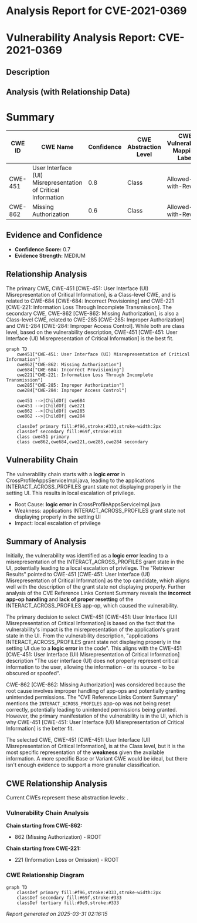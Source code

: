 # Analysis Report for CVE-2021-0369

# Vulnerability Analysis Report: CVE-2021-0369

## Description



## Analysis (with Relationship Data)

# Summary
| CWE ID | CWE Name | Confidence | CWE Abstraction Level | CWE Vulnerability Mapping Label | CWE-Vulnerability Mapping Notes |
|---|---|---|---|---|---|
| CWE-451 | User Interface (UI) Misrepresentation of Critical Information | 0.8 | Class | Allowed-with-Review | Primary CWE |
| CWE-862 | Missing Authorization | 0.6 | Class | Allowed-with-Review | Secondary Candidate |

## Evidence and Confidence

*   **Confidence Score:** 0.7
*   **Evidence Strength:** MEDIUM

## Relationship Analysis
The primary CWE, CWE-451 [CWE-451: User Interface (UI) Misrepresentation of Critical Information], is a Class-level CWE, and is related to CWE-684 [CWE-684: Incorrect Provisioning] and CWE-221 [CWE-221: Information Loss Through Incomplete Transmission]. The secondary CWE, CWE-862 [CWE-862: Missing Authorization], is also a Class-level CWE, related to CWE-285 [CWE-285: Improper Authorization] and CWE-284 [CWE-284: Improper Access Control]. While both are class level, based on the vulnerability description, CWE-451 [CWE-451: User Interface (UI) Misrepresentation of Critical Information] is the best fit.

```mermaid
graph TD
    cwe451["CWE-451: User Interface (UI) Misrepresentation of Critical Information"]
    cwe862["CWE-862: Missing Authorization"]
    cwe684["CWE-684: Incorrect Provisioning"]
    cwe221["CWE-221: Information Loss Through Incomplete Transmission"]
    cwe285["CWE-285: Improper Authorization"]
    cwe284["CWE-284: Improper Access Control"]

    cwe451 -->|ChildOf| cwe684
    cwe451 -->|ChildOf| cwe221
    cwe862 -->|ChildOf| cwe285
    cwe862 -->|ChildOf| cwe284
    
    classDef primary fill:#f96,stroke:#333,stroke-width:2px
    classDef secondary fill:#69f,stroke:#333
    class cwe451 primary
    class cwe862,cwe684,cwe221,cwe285,cwe284 secondary
```

## Vulnerability Chain
The vulnerability chain starts with a **logic error** in CrossProfileAppsServiceImpl.java, leading to the applications INTERACT_ACROSS_PROFILES grant state not displaying properly in the setting UI. This results in local escalation of privilege.
  - Root Cause: **logic error** in CrossProfileAppsServiceImpl.java
  - Weakness: applications INTERACT_ACROSS_PROFILES grant state not displaying properly in the setting UI
  - Impact: local escalation of privilege

## Summary of Analysis
Initially, the vulnerability was identified as a **logic error** leading to a misrepresentation of the INTERACT_ACROSS_PROFILES grant state in the UI, potentially leading to a local escalation of privilege. The "Retriever Results" pointed to CWE-451 [CWE-451: User Interface (UI) Misrepresentation of Critical Information] as the top candidate, which aligns well with the description of the grant state not displaying properly. Further analysis of the CVE Reference Links Content Summary reveals the **incorrect app-op handling** and **lack of proper resetting** of the INTERACT_ACROSS_PROFILES app-op, which caused the vulnerability.

The primary decision to select CWE-451 [CWE-451: User Interface (UI) Misrepresentation of Critical Information] is based on the fact that the vulnerability's impact is the misrepresentation of the application's grant state in the UI. From the vulnerability description, "applications INTERACT_ACROSS_PROFILES grant state not displaying properly in the setting UI due to a **logic error** in the code". This aligns with the CWE-451 [CWE-451: User Interface (UI) Misrepresentation of Critical Information] description "The user interface (UI) does not properly represent critical information to the user, allowing the information - or its source - to be obscured or spoofed".

CWE-862 [CWE-862: Missing Authorization] was considered because the root cause involves improper handling of app-ops and potentially granting unintended permissions. The "CVE Reference Links Content Summary" mentions the `INTERACT_ACROSS_PROFILES` app-op was not being reset correctly, potentially leading to unintended permissions being granted. However, the primary manifestation of the vulnerability is in the UI, which is why CWE-451 [CWE-451: User Interface (UI) Misrepresentation of Critical Information] is the better fit.

The selected CWE, CWE-451 [CWE-451: User Interface (UI) Misrepresentation of Critical Information], is at the Class level, but it is the most specific representation of the **weakness** given the available information. A more specific Base or Variant CWE would be ideal, but there isn't enough evidence to support a more granular classification.


## CWE Relationship Analysis

Current CWEs represent these abstraction levels: .


### Vulnerability Chain Analysis

**Chain starting from CWE-862:**
- 862 (Missing Authorization) - ROOT


**Chain starting from CWE-221:**
- 221 (Information Loss or Omission) - ROOT



### CWE Relationship Diagram

```mermaid
graph TD
    classDef primary fill:#f96,stroke:#333,stroke-width:2px
    classDef secondary fill:#69f,stroke:#333
    classDef tertiary fill:#9e9,stroke:#333
```



*Report generated on 2025-03-31 02:16:15*
